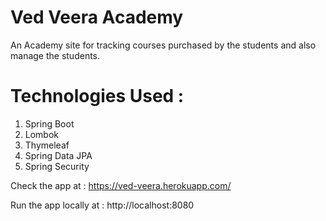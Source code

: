 # Ved Veera Academy

An Academy site for tracking courses purchased by the students and also manage the students.


# Technologies Used :
1. Spring Boot
2. Lombok
3. Thymeleaf
4. Spring Data JPA
5. Spring Security


Check the app at : https://ved-veera.herokuapp.com/ 

Run the app locally at : http://localhost:8080